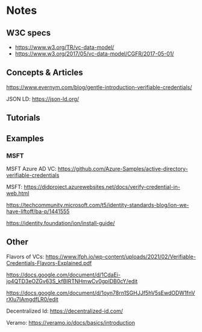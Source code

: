 # Notes

## W3C specs
- https://www.w3.org/TR/vc-data-model/
- https://www.w3.org/2017/05/vc-data-model/CGFR/2017-05-01/

## Concepts &amp; Articles
https://www.evernym.com/blog/gentle-introduction-verifiable-credentials/

JSON LD: https://json-ld.org/

## Tutorials



## Examples

### MSFT

MSFT Azure AD VC: https://github.com/Azure-Samples/active-directory-verifiable-credentials

MSFT: https://didproject.azurewebsites.net/docs/verify-credential-in-web.html

https://techcommunity.microsoft.com/t5/identity-standards-blog/ion-we-have-liftoff/ba-p/1441555

https://identity.foundation/ion/install-guide/



## Other

Flavors of VCs: https://www.lfph.io/wp-content/uploads/2021/02/Verifiable-Credentials-Flavors-Explained.pdf

https://docs.google.com/document/d/1CdaEi-jo4QTD3eOZGv63S_kfBIRTNHmwCv0gpIDB0cY/edit

https://docs.google.com/document/d/1oyn78rn1SGHJJf5hV5sEwdODW1fnVrXlu7IAmgdfLR0/edit

Decentralized Id: https://decentralized-id.com/

Veramo: https://veramo.io/docs/basics/introduction

